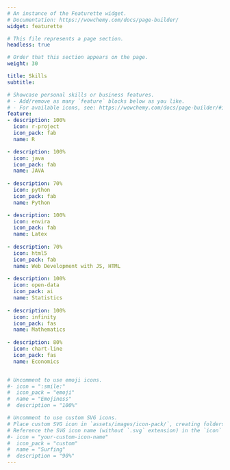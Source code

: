 ```yaml
---
# An instance of the Featurette widget.
# Documentation: https://wowchemy.com/docs/page-builder/
widget: featurette

# This file represents a page section.
headless: true

# Order that this section appears on the page.
weight: 30

title: Skills
subtitle:

# Showcase personal skills or business features.
# - Add/remove as many `feature` blocks below as you like.
# - For available icons, see: https://wowchemy.com/docs/page-builder/#icons
feature:
- description: 100%
  icon: r-project
  icon_pack: fab
  name: R

- description: 100%
  icon: java
  icon_pack: fab
  name: JAVA
  
- description: 70%
  icon: python
  icon_pack: fab
  name: Python

- description: 100%
  icon: envira
  icon_pack: fab
  name: Latex
  
- description: 70%
  icon: html5
  icon_pack: fab
  name: Web Development with JS, HTML
  
- description: 100%
  icon: open-data
  icon_pack: ai
  name: Statistics
  
- description: 100%
  icon: infinity
  icon_pack: fas
  name: Mathematics
  
- description: 80%
  icon: chart-line
  icon_pack: fas
  name: Economics


# Uncomment to use emoji icons.
#- icon = ":smile:"
#  icon_pack = "emoji"
#  name = "Emojiness"
#  description = "100%"  

# Uncomment to use custom SVG icons.
# Place custom SVG icon in `assets/images/icon-pack/`, creating folders if necessary.
# Reference the SVG icon name (without `.svg` extension) in the `icon` field.
#- icon = "your-custom-icon-name"
#  icon_pack = "custom"
#  name = "Surfing"
#  description = "90%"
---
```

